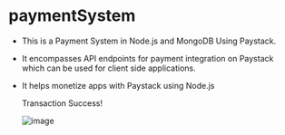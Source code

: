 # paymentSystem
- This is a Payment System in Node.js and MongoDB Using Paystack.
- It encompasses API endpoints for payment integration on Paystack which can be used for client side applications.
- It helps monetize apps with Paystack using Node.js


  Transaction Success!

  ![image](https://github.com/user-attachments/assets/843d8057-5325-4bc3-945f-e99c51621762)

